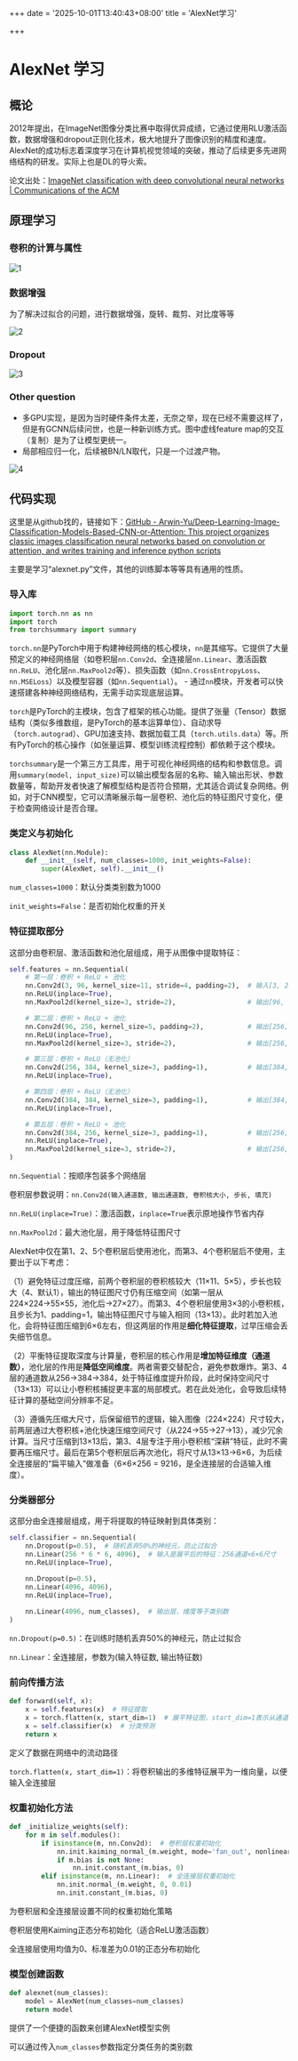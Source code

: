 +++
date = '2025-10-01T13:40:43+08:00'
title = 'AlexNet学习'

+++

# AlexNet 学习

## 概论

2012年提出，在ImageNet图像分类比赛中取得优异成绩，它通过使用RLU激活函数，数据增强和dropout正则化技术，极大地提升了图像识别的精度和速度。AlexNet的成功标志着深度学习在计算机视觉领域的突破，推动了后续更多先进网络结构的研发。实际上也是DL的导火索。

论文出处：[ImageNet classification with deep convolutional neural networks | Communications of the ACM](https://dl.acm.org/doi/10.1145/3065386)

## 原理学习

### 卷积的计算与属性

![1](/images/1.png)

### 数据增强

为了解决过拟合的问题，进行数据增强，旋转、裁剪、对比度等等

![2](/images/2.png)

### Dropout

![3](/images/3.png)

### Other question

- 多GPU实现，是因为当时硬件条件太差，无奈之举，现在已经不需要这样了，但是有GCNN后续问世，也是一种新训练方式。图中虚线feature map的交互（复制）是为了让模型更统一。
- 局部相应归一化，后续被BN/LN取代，只是一个过渡产物。

![4](/images/4.png)

## 代码实现

这里是从github找的，链接如下：[GitHub - Arwin-Yu/Deep-Learning-Image-Classification-Models-Based-CNN-or-Attention: This project organizes classic images classification neural networks based on convolution or attention, and writes training and inference python scripts](https://github.com/Arwin-Yu/Deep-Learning-Image-Classification-Models-Based-CNN-or-Attention)

主要是学习“alexnet.py”文件，其他的训练脚本等等具有通用的性质。

### 导入库

```python
import torch.nn as nn
import torch
from torchsummary import summary
```

`torch.nn`是PyTorch中用于构建神经网络的核心模块，`nn`是其缩写。它提供了大量预定义的神经网络层（如卷积层`nn.Conv2d`、全连接层`nn.Linear`、激活函数`nn.ReLU`、池化层`nn.MaxPool2d`等）、损失函数（如`nn.CrossEntropyLoss`、`nn.MSELoss`）以及模型容器（如`nn.Sequential`）。     - 通过`nn`模块，开发者可以快速搭建各种神经网络结构，无需手动实现底层运算。

`torch`是PyTorch的主模块，包含了框架的核心功能。提供了张量（Tensor）数据结构（类似多维数组，是PyTorch的基本运算单位）、自动求导（`torch.autograd`）、GPU加速支持、数据加载工具（`torch.utils.data`）等。所有PyTorch的核心操作（如张量运算、模型训练流程控制）都依赖于这个模块。

`torchsummary`是一个第三方工具库，用于可视化神经网络的结构和参数信息。调用`summary(model, input_size)`可以输出模型各层的名称、输入输出形状、参数数量等，帮助开发者快速了解模型结构是否符合预期，尤其适合调试复杂网络。例如，对于CNN模型，它可以清晰展示每一层卷积、池化后的特征图尺寸变化，便于检查网络设计是否合理。 

###  类定义与初始化 

```python
class AlexNet(nn.Module):
    def __init__(self, num_classes=1000, init_weights=False):
        super(AlexNet, self).__init__()
```

`num_classes=1000`：默认分类类别数为1000

`init_weights=False`：是否初始化权重的开关 

### 特征提取部分

 这部分由卷积层、激活函数和池化层组成，用于从图像中提取特征：

```python
self.features = nn.Sequential(
    # 第一层：卷积 + ReLU + 池化
    nn.Conv2d(3, 96, kernel_size=11, stride=4, padding=2),  # 输入[3, 224, 224] 输出[96, 55, 55]
    nn.ReLU(inplace=True),
    nn.MaxPool2d(kernel_size=3, stride=2),                  # 输出[96, 27, 27]

    # 第二层：卷积 + ReLU + 池化
    nn.Conv2d(96, 256, kernel_size=5, padding=2),           # 输出[256, 27, 27]
    nn.ReLU(inplace=True),
    nn.MaxPool2d(kernel_size=3, stride=2),                  # 输出[256, 13, 13]

    # 第三层：卷积 + ReLU（无池化）
    nn.Conv2d(256, 384, kernel_size=3, padding=1),          # 输出[384, 13, 13]
    nn.ReLU(inplace=True),

    # 第四层：卷积 + ReLU（无池化）
    nn.Conv2d(384, 384, kernel_size=3, padding=1),          # 输出[384, 13, 13]
    nn.ReLU(inplace=True),

    # 第五层：卷积 + ReLU + 池化
    nn.Conv2d(384, 256, kernel_size=3, padding=1),          # 输出[256, 13, 13]
    nn.ReLU(inplace=True),
    nn.MaxPool2d(kernel_size=3, stride=2),                  # 输出[256, 6, 6]
)
```

 `nn.Sequential`：按顺序包装多个网络层 

卷积层参数说明：`nn.Conv2d(输入通道数, 输出通道数, 卷积核大小, 步长, 填充)`

`nn.ReLU(inplace=True)`：激活函数，`inplace=True`表示原地操作节省内存

`nn.MaxPool2d`：最大池化层，用于降低特征图尺寸

AlexNet中仅在第1、2、5个卷积层后使用池化，而第3、4个卷积层后不使用，主要出于以下考虑：

 （1）避免特征过度压缩，前两个卷积层的卷积核较大（11×11、5×5），步长也较大（4、默认1），输出的特征图尺寸仍有压缩空间（如第一层从224×224→55×55，池化后→27×27）。而第3、4个卷积层使用3×3的小卷积核，且步长为1、padding=1，输出特征图尺寸与输入相同（13×13）。此时若加入池化，会将特征图压缩到6×6左右，但这两层的作用是**细化特征提取**，过早压缩会丢失细节信息。

（2）平衡特征提取深度与计算量，卷积层的核心作用是**增加特征维度（通道数）**，池化层的作用是**降低空间维度**。两者需要交替配合，避免参数爆炸。第3、4层的通道数从256→384→384，处于特征维度提升阶段，此时保持空间尺寸（13×13）可以让小卷积核捕捉更丰富的局部模式。若在此处池化，会导致后续特征计算的基础空间分辨率不足。

（3）遵循先压缩大尺寸，后保留细节的逻辑，输入图像（224×224）尺寸较大，前两层通过大卷积核+池化快速压缩空间尺寸（从224→55→27→13），减少冗余计算。当尺寸压缩到13×13后，第3、4层专注于用小卷积核“深耕”特征，此时不需要再压缩尺寸。最后在第5个卷积层后再次池化，将尺寸从13×13→6×6，为后续全连接层的“扁平输入”做准备（6×6×256 = 9216，是全连接层的合适输入维度）。 

### 分类器部分

这部分由全连接层组成，用于将提取的特征映射到具体类别：

```python
self.classifier = nn.Sequential(
    nn.Dropout(p=0.5),  # 随机丢弃50%的神经元，防止过拟合
    nn.Linear(256 * 6 * 6, 4096),  # 输入是展平后的特征：256通道×6×6尺寸
    nn.ReLU(inplace=True),

    nn.Dropout(p=0.5),
    nn.Linear(4096, 4096),
    nn.ReLU(inplace=True),
    
    nn.Linear(4096, num_classes),  # 输出层，维度等于类别数
)
```

`nn.Dropout(p=0.5)`：在训练时随机丢弃50%的神经元，防止过拟合 

`nn.Linear`：全连接层，参数为(输入特征数, 输出特征数) 

### 前向传播方法

```python
def forward(self, x):
    x = self.features(x)  # 特征提取
    x = torch.flatten(x, start_dim=1)  # 展平特征图，start_dim=1表示从通道维度开始展平
    x = self.classifier(x)  # 分类预测
    return x
```

定义了数据在网络中的流动路径 

`torch.flatten(x, start_dim=1)`：将卷积输出的多维特征展平为一维向量，以便输入全连接层

### 权重初始化方法

```python
def _initialize_weights(self):
    for m in self.modules():
        if isinstance(m, nn.Conv2d):  # 卷积层权重初始化
            nn.init.kaiming_normal_(m.weight, mode='fan_out', nonlinearity='relu')
            if m.bias is not None:
                nn.init.constant_(m.bias, 0)
        elif isinstance(m, nn.Linear):  # 全连接层权重初始化
            nn.init.normal_(m.weight, 0, 0.01)
            nn.init.constant_(m.bias, 0)
```

为卷积层和全连接层设置不同的权重初始化策略

卷积层使用Kaiming正态分布初始化（适合ReLU激活函数）

全连接层使用均值为0、标准差为0.01的正态分布初始化 

### 模型创建函数

```python
def alexnet(num_classes): 
    model = AlexNet(num_classes=num_classes)
    return model
```

提供了一个便捷的函数来创建AlexNet模型实例 

可以通过传入`num_classes`参数指定分类任务的类别数
